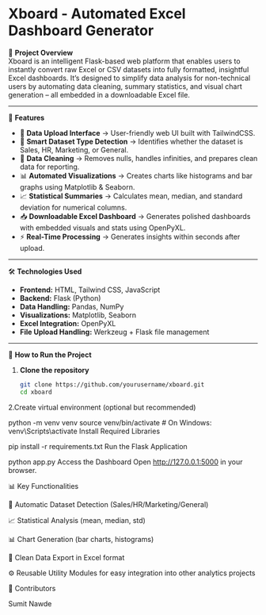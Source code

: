# Xboard - Automated Excel Dashboard Generator

📌 **Project Overview**  
Xboard is an intelligent Flask-based web platform that enables users to instantly convert raw Excel or CSV datasets into fully formatted, insightful Excel dashboards. It’s designed to simplify data analysis for non-technical users by automating data cleaning, summary statistics, and visual chart generation – all embedded in a downloadable Excel file.

---

🎯 **Features**

- 📂 **Data Upload Interface** → User-friendly web UI built with TailwindCSS.
- 🧠 **Smart Dataset Type Detection** → Identifies whether the dataset is Sales, HR, Marketing, or General.
- 🧹 **Data Cleaning** → Removes nulls, handles infinities, and prepares clean data for reporting.
- 📊 **Automated Visualizations** → Creates charts like histograms and bar graphs using Matplotlib & Seaborn.
- 📈 **Statistical Summaries** → Calculates mean, median, and standard deviation for numerical columns.
- 📥 **Downloadable Excel Dashboard** → Generates polished dashboards with embedded visuals and stats using OpenPyXL.
- ⚡ **Real-Time Processing** → Generates insights within seconds after upload.

---

🛠️ **Technologies Used**

- **Frontend:** HTML, Tailwind CSS, JavaScript  
- **Backend:** Flask (Python)  
- **Data Handling:** Pandas, NumPy  
- **Visualizations:** Matplotlib, Seaborn  
- **Excel Integration:** OpenPyXL  
- **File Upload Handling:** Werkzeug + Flask file management

---

🚀 **How to Run the Project**

1. **Clone the repository**
   ```bash
   git clone https://github.com/yourusername/xboard.git
   cd xboard
2.Create virtual environment (optional but recommended)

python -m venv venv
source venv/bin/activate  # On Windows: venv\Scripts\activate
Install Required Libraries

pip install -r requirements.txt
Run the Flask Application

python app.py
Access the Dashboard
Open http://127.0.0.1:5000 in your browser.

📊 Key Functionalities

🧠 Automatic Dataset Detection (Sales/HR/Marketing/General)

📈 Statistical Analysis (mean, median, std)

📊 Chart Generation (bar charts, histograms)

📁 Clean Data Export in Excel format

⚙️ Reusable Utility Modules for easy integration into other analytics projects

👤 Contributors

Sumit Nawde 
